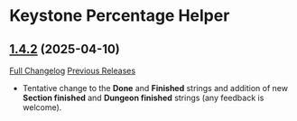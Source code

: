 # Keystone Percentage Helper

## [1.4.2](https://github.com/ZelionGG/KeystonePercentageHelper/tree/1.4.2) (2025-04-10)

[Full Changelog](https://github.com/ZelionGG/KeystonePercentageHelper/compare/1.4.1...1.4.2) [Previous Releases](https://github.com/ZelionGG/KeystonePercentageHelper/releases)

- Tentative change to the **Done** and **Finished** strings and addition of new **Section finished** and **Dungeon finished** strings (any feedback is welcome).
